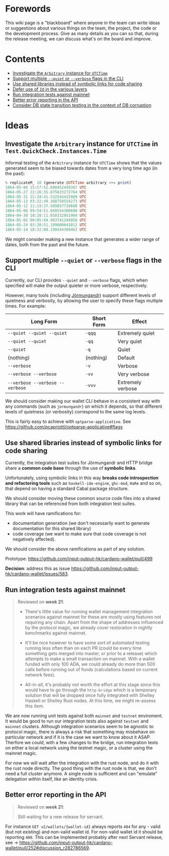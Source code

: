 # Forewords

This wiki page is a "blackboard" where anyone in the team can write ideas or suggestions about various things on the team, the project, the code or the development process. Give as many details as you can so that, during the release meeting, we can discuss what's on the board and improve. 

# Contents

* [Investigate the `Arbitrary` instance for `UTCTime`](#investigate-the-arbitrary-instance-for-utctime-in-testquickcheckinstancestime)
* [Support multiple `--quiet` or `--verbose` flags in the CLI](#support-multiple---quiet-or---verbose-flags-in-the-cli)
* [Use shared libraries instead of symbolic links for code sharing](#use-shared-libraries-instead-of-symbolic-links-for-code-sharing)
* [Defer use of `IO` in the various layers](#defer-use-of-io-in-the-various-layers)
* [Run integration tests against mainnet](#run-integration-tests-against-mainnet)
* [Better error reporting in the API](better-error-reporting-in-the-api)
* [Consider DB state transition testing in the context of DB corruption](#consider-db-state-transition-testing-in-the-context-of-db-corruption)

# Ideas

## Investigate the `Arbitrary` instance for `UTCTime` in `Test.QuickCheck.Instances.Time`

Informal testing of the `Arbitrary` instance for `UTCTime` shows that the values generated seem to be biased towards dates from a very long time ago (in the past):

```hs
% replicateM_ 10 (generate @UTCTime arbitrary >>= print)
1864-05-08 15:57:52.608452450367 UTC
1864-05-27 22:26:35.875633272764 UTC
1864-05-31 22:34:41.532543415989 UTC
1864-05-13 03:32:49.388750554273 UTC
1864-05-12 11:19:37.589857718608 UTC
1864-05-08 09:54:51.660554300608 UTC
1864-04-30 18:28:11.658332851904 UTC
1864-05-02 00:05:04.983741204058 UTC
1864-05-24 03:20:51.109800641012 UTC
1864-05-14 18:32:08.199434389462 UTC
```

We might consider making a new instance that generates a wider range of dates, both from the past and the future. 

## Support multiple `--quiet` or `--verbose` flags in the CLI

Currently, our CLI provides `--quiet` and `--verbose` flags, which when specified will make the output quieter or more verbose, respectively.

However, many tools (including [Jörmungandr](https://github.com/input-output-hk/jormungandr)) support different levels of quietness and verbosity, by allowing the user to specify these flags multiple times. For example:

| Long Form | Short Form | Effect |
| -- | -- | -- |
| `--quiet --quiet --quiet` | `-qqq` | Extremely quiet |
| `--quiet --quiet` | `-qq` | Very quiet |
| `--quiet` | `-q` | Quiet |
| (nothing) | (nothing) | Default |
| `--verbose` | `-v` | Verbose |
| `--verbose --verbose` | `-vv` | Very verbose |
| `--verbose --verbose --verbose` | `-vvv` | Extremely verbose |

We should consider making our wallet CLI behave in a consistent way with any commands (such as `jormungandr`) on which it depends, so that different levels of quietness (or verbosity) correspond to the same log levels.

This is fairly easy to achieve with `optparse-applicative`. See https://github.com/pcapriotti/optparse-applicative#flags

## Use shared libraries instead of symbolic links for code sharing

Currently, the integration test suites for Jörmungandr and HTTP bridge share a **common code base** through the use of **symbolic links**.

Unfortunately, using symbolic links in this way **breaks code introspection and refactoring tools** such as `haskell-ide-engine`, `ghc-mod`, `HaRe` and so on, that depend on having a standard Cabal package structure.

We should consider moving these common source code files into a shared library that can be referenced from both integration test suites.

This work will have ramifications for:
- documentation generation (we don't necessarily want to generate documentation for this shared library)
- code coverage (we want to make sure that code coverage is not negatively affected).

We should consider the above ramifications as part of any solution.

Prototype: https://github.com/input-output-hk/cardano-wallet/pull/499

**Decision**: address this as issue https://github.com/input-output-hk/cardano-wallet/issues/583. 

## Run integration tests against mainnet

> Reviewed on **week 21**:
>
> - There's little value for running wallet management integration scenarios against mainnet for these are mostly using features not requiring any chain. Apart from the shape of addresses influenced by the protocol magic, we already cover restoration in nightly benchmarks against mainnet. 
>
> - It'll be nice however to have some sort of automated testing running less often than on each PR (could be every time something gets merged into master, or prior to a release) which attempts to make a small transaction on mainnet. With a wallet funded with only 100 ADA, we could already do more than 500 calls before running out of funds (calculations based on current network fees). 
>
> - All-in-all, it's probably not worth the effort at this stage since this would have to go through the `http-bridge` which is a temporary solution that will be dropped once fully integrated with Shelley Haskell or Shelley Rust nodes. At this time, we might re-assess this item.

We are now running unit tests against both `mainnet` and `testnet` enviroment. It would be good to run our integration tests also against `testnet` and `mainnet` clusters. Although integration scenarios seem to be agnostic to protocol magic, there is always a risk that something may misbehave on particular network and if it is the case we want to know about it ASAP. Therfore we _could_, with a few changes to the bridge, run integration tests on either a local network using the testnet magic, or a cluster using the mainnet magic.

For now we will wait after the integration with the rust node, and do it with the rust node directly.
The good thing with the rust node is that, we don't need a full cluster anymore. A single node is sufficient and can "emulate" delegation within itself, like an identity crisis.

## Better error reporting in the API

> Reviewed on **week 21**:
>
> Still waiting for a new release for servant. 

For instance `GET v2/wallets/{wallet-id}` always reports `404` for any - valid (but not existing) and non-valid wallet id. For non-valid wallet id it should be reporting `400`. This can be implemented probably after next Servant release, see -> https://github.com/input-output-hk/cardano-wallet/pull/252#discussion_r282786569.           